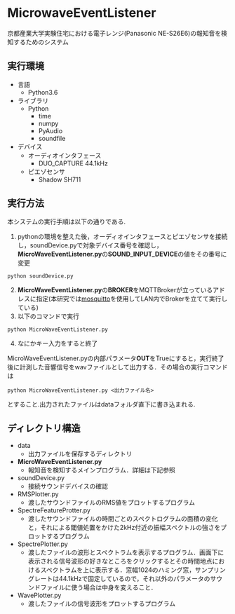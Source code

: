 # MicrowaveEventListener

京都産業大学実験住宅における電子レンジ(Panasonic NE-S26E6)の報知音を検知するためのシステム

## 実行環境
- 言語
  - Python3.6
- ライブラリ
  - Python
    - time
    - numpy
    - PyAudio
    - soundfile
- デバイス
  - オーディオインタフェース
    - DUO_CAPTURE 44.1kHz
  - ピエゾセンサ
    - Shadow SH711

## 実行方法

本システムの実行手順は以下の通りである.

1. pythonの環境を整えた後，オーディオインタフェースとピエゾセンサを接続し，soundDevice.pyで対象デバイス番号を確認し，**MicroWaveEventListener.py**の**SOUND_INPUT_DEVICE**の値をその番号に変更
```
python soundDevice.py
```
2. **MicroWaveEventListener.py**の**BROKER**をMQTTBrokerが立っているアドレスに指定(本研究では[mosquitto](https://mosquitto.org/)を使用してLAN内でBrokerを立てて実行している)
3. 以下のコマンドで実行
```
python MicroWaveEventListener.py
```
4. なにかキー入力をすると終了

MicroWaveEventListener.pyの内部パラメータ**OUT**をTrueにすると，実行終了後に計測した音響信号をwavファイルとして出力する．その場合の実行コマンドは
```
python MicroWaveEventListener.py <出力ファイル名>
```
とすること.出力されたファイルはdataフォルダ直下に書き込まれる.

## ディレクトリ構造
- data
  - 出力ファイルを保存するディレクトリ
- **MicroWaveEventListener.py**
  - 報知音を検知するメインプログラム．詳細は下記参照
- soundDevice.py
  - 接続サウンドデバイスの確認
- RMSPlotter.py
  - 渡したサウンドファイルのRMS値をプロットするプログラム
- SpectreFeatureProtter.py
  - 渡したサウンドファイルの時間ごとのスペクトログラムの面積の変化と，それによる閾値処置をかけた2kHz付近の振幅スペクトルの強さをプロットするプログラム
- SpectrePlotter.py
  - 渡したファイルの波形とスペクトラムを表示するプログラム．画面下に表示される信号波形の好きなところをクリックするとその時間地点におけるスペクトラムを上に表示する．窓幅1024のハミング窓，サンプリングレートは44.1kHzで固定しているので，それ以外のパラメータのサウンドファイルに使う場合は中身を変えること．
- WavePlotter.py
  - 渡したファイルの信号波形をプロットするプログラム
